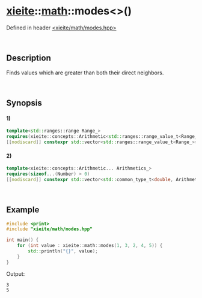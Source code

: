 # [xieite](../../xieite.md)\:\:[math](../../math.md)\:\:modes\<\>\(\)
Defined in header [<xieite/math/modes.hpp>](../../../include/xieite/math/modes.hpp)

&nbsp;

## Description
Finds values which are greater than both their direct neighbors.

&nbsp;

## Synopsis
#### 1)
```cpp
template<std::ranges::range Range_>
requires(xieite::concepts::Arithmetic<std::ranges::range_value_t<Range_>>)
[[nodiscard]] constexpr std::vector<std::ranges::range_value_t<Range_>> modes(Range_&& range) noexcept;
```
#### 2)
```cpp
template<xieite::concepts::Arithmetic... Arithmetics_>
requires(sizeof...(Number) > 0)
[[nodiscard]] constexpr std::vector<std::common_type_t<double, Arithmetics_...>> modes(Arithmetics_... values) noexcept;
```

&nbsp;

## Example
```cpp
#include <print>
#include "xieite/math/modes.hpp"

int main() {
    for (int value : xieite::math::modes(1, 3, 2, 4, 5)) {
        std::println("{}", value);
    }
}
```
Output:
```
3
5
```
